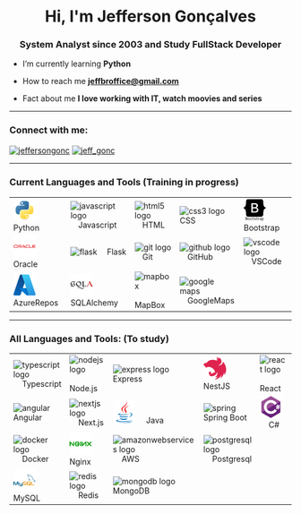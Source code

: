 <h1 align="center">Hi, I'm Jefferson Gonçalves</h1>
<h3 align="center">System Analyst since 2003 and Study FullStack Developer</h3>

- I’m currently learning **Python**

- How to reach me **jeffbroffice@gmail.com**

- Fact about me **I love working with IT, watch moovies and series**
<hr/>
<h3 align="left">Connect with me:</h3>
<p align="left">
<a href="https://www.linkedin.com/in/jefferson-gon%C3%A7alves-49937597/" target="blank"><img align="center" src="https://raw.githubusercontent.com/rahuldkjain/github-profile-readme-generator/master/src/images/icons/Social/linked-in-alt.svg" alt="jeffersongonc" height="30" width="40" /></a>
<a href="https://www.instagram.com/jeff_gonc/" target="blank"><img align="center" src="https://raw.githubusercontent.com/rahuldkjain/github-profile-readme-generator/master/src/images/icons/Social/instagram.svg" alt="jeff_gonc" height="30" width="40" /></a>
</p>
<hr/>
<h3>Current Languages and Tools (Training in progress)</h3>
<table>
  <tbody>
    <tr>
      <td>
        <img
          src="https://raw.githubusercontent.com/devicons/devicon/master/icons/python/python-original.svg"
          alt="python"
          width="40"
          height="40"
        />
        <img width="10" /> Python
      </td>
      <td>
        <img
          src="https://cdn.jsdelivr.net/gh/devicons/devicon/icons/javascript/javascript-original.svg"
          height="40"
          alt="javascript logo"
        />
        <img width="10" /> Javascript
      </td>
      <td>
        <img
          src="https://cdn.jsdelivr.net/gh/devicons/devicon/icons/html5/html5-original.svg"
          height="40"
          alt="html5 logo"
        />
        <img width="10" /> HTML
      </td>
      <td>
        <img
          src="https://cdn.jsdelivr.net/gh/devicons/devicon/icons/css3/css3-original.svg"
          height="40"
          alt="css3 logo"
        />
        <img width="10" /> CSS
      </td>
      <td>
        <img
          src="https://raw.githubusercontent.com/devicons/devicon/master/icons/bootstrap/bootstrap-plain-wordmark.svg"
          alt="bootstrap"
          width="40"
          height="40"
        />
        <img width="10" /> Bootstrap
      </td>
    </tr>
    <tr>
      <td>
        <img
        src="https://raw.githubusercontent.com/devicons/devicon/master/icons/oracle/oracle-original.svg"
        alt="oracle"
        width="40"
        height="40"
        />
        <img width="10" /> Oracle
      </td>
      <td>
        <img
          src="https://www.vectorlogo.zone/logos/pocoo_flask/pocoo_flask-icon.svg"
          alt="flask"
          width="40"
          height="40"
        />
        <img width="10" /> Flask
      </td>
      <td>
        <img
          src="https://cdn.jsdelivr.net/gh/devicons/devicon/icons/git/git-original.svg"
          height="40"
          alt="git logo"
        />
        <img width="10" /> Git
      </td>
      <td>
        <img
          src="https://skillicons.dev/icons?i=github"
          height="40"
          alt="github logo"
        />
        <img width="10" /> GitHub
      </td>
      <td>
        <img
          src="https://cdn.simpleicons.org/visualstudiocode/007ACC"
          height="40"
          alt="vscode logo"
        />
        <img width="10" /> VSCode
      </td>
    </tr>
      <td>
        <img
          src="https://raw.githubusercontent.com/devicons/devicon/master/icons/azure/azure-original.svg"
          height="40"
          alt="azure repos"
        />
        <img width="10" /> AzureRepos
      </td>
      <td>
        <img
          src="https://raw.githubusercontent.com/devicons/devicon/master/icons/sqlalchemy/sqlalchemy-original.svg"
          height="40"
          alt="sqlalchemy"
        />
        <img width="10" /> SQLAlchemy
      </td>
      <td>
        <img
          src="https://static-assets.mapbox.com/www/logos/mapbox-logo-black.png"
          height="40"
          alt="mapbox"
        />
        <img width="10" /> MapBox
      </td>
      <td>
        <img
          src="https://logodownload.org/wp-content/uploads/2018/01/google-maps-logo-1-1-1429x2048.png"
          height="40"
          alt="google maps"
        />
        <img width="10" /> GoogleMaps
      </td>
    <tr>
    </tr>
  </tbody>
</table>
<hr/>
<h3 align="left">All Languages and Tools: (To study)</h3>
<table>
  <tbody>
    <tr>
      <td>
        <img
          src="https://cdn.jsdelivr.net/gh/devicons/devicon/icons/typescript/typescript-original.svg"
          height="40"
          alt="typescript logo"
        />
        <img width="12" /> Typescript
      </td>
      <td>
        <img
          src="https://cdn.jsdelivr.net/gh/devicons/devicon/icons/nodejs/nodejs-original.svg"
          height="40"
          alt="nodejs logo"
        />
        <img width="12" /> Node.js
      </td>
      <td>
        <img
          src="https://skillicons.dev/icons?i=express"
          height="40"
          alt="express logo"
        />
        <img width="12" /> Express
      </td>
      <td>
        <img
          src="https://raw.githubusercontent.com/devicons/devicon/master/icons/nestjs/nestjs-plain.svg"
          alt="nestjs"
          width="40"
          height="40"
        />
        <img width="12" /> NestJS
      </td>
      <td>
        <img
          src="https://cdn.jsdelivr.net/gh/devicons/devicon/icons/react/react-original.svg"
          height="40"
          alt="react logo"
        />
        <img width="12" /> React
      </td>
    </tr>
    <tr>
      <td>
        <img
          src="https://angular.io/assets/images/logos/angular/angular.svg"
          alt="angular"
          width="40"
          height="40"
        />
        <img width="12" /> Angular
      </td>
      <td>
        <img
          src="https://skillicons.dev/icons?i=nextjs"
          height="40"
          alt="nextjs logo"
        />
        <img width="12" /> Next.js
      </td>
      <td>
        <img
          src="https://raw.githubusercontent.com/devicons/devicon/master/icons/java/java-original.svg"
          alt="java"
          width="40"
          height="40"
        />
        <img width="12" /> Java
      </td>
      <td>
        <img
          src="https://www.vectorlogo.zone/logos/springio/springio-icon.svg"
          alt="spring"
          width="40"
          height="40"
        />
        <img width="12" /> Spring Boot
      </td>
      <td>
        <img
          src="https://raw.githubusercontent.com/devicons/devicon/master/icons/csharp/csharp-original.svg"
          alt="csharp"
          width="40"
          height="40"
        />
        <img width="12" /> C#
      </td>     
    </tr>
    <tr>
      <td>
        <img
          src="https://cdn.jsdelivr.net/gh/devicons/devicon/icons/docker/docker-original.svg"
          height="40"
          alt="docker logo"
        />
        <img width="12" /> Docker
      </td>
      <td>
        <img
          src="https://raw.githubusercontent.com/devicons/devicon/master/icons/nginx/nginx-original.svg"
          alt="nginx"
          width="40"
          height="40"
        />
        <img width="12" /> Nginx
      </td>
      <td>
        <img
          src="https://cdn.jsdelivr.net/gh/devicons/devicon/icons/amazonwebservices/amazonwebservices-original.svg"
          height="40"
          alt="amazonwebservices logo"
        />
        <img width="12" /> AWS
      </td>
      <td>
        <img
          src="https://cdn.jsdelivr.net/gh/devicons/devicon/icons/postgresql/postgresql-original.svg"
          height="40"
          alt="postgresql logo"
        />
        <img width="12" /> Postgresql
      </td>
    </tr>
    <tr>
      <td>
        <img
          src="https://raw.githubusercontent.com/devicons/devicon/master/icons/mysql/mysql-original-wordmark.svg"
          alt="mysql"
          width="40"
          height="40"
        />
        <img width="12" /> MySQL
      </td>
      <td>
        <img
          src="https://cdn.jsdelivr.net/gh/devicons/devicon/icons/redis/redis-original.svg"
          height="40"
          alt="redis logo"
        />
        <img width="12" /> Redis
      </td>
      <td>
        <img
          src="https://cdn.jsdelivr.net/gh/devicons/devicon/icons/mongodb/mongodb-original.svg"
          height="40"
          alt="mongodb logo"
        />
        <img width="12" /> MongoDB
      </td>
    </tr>
  </tbody>
</table>
